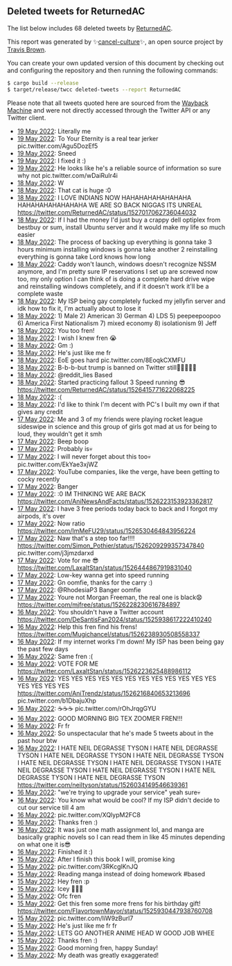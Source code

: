 ## Deleted tweets for ReturnedAC

The list below includes 68 deleted tweets by
[ReturnedAC](https://twitter.com/ReturnedAC).



This report was generated by ✨[cancel-culture](https://github.com/travisbrown/cancel-culture)✨,
an open source project by [Travis Brown](https://twitter.com/travisbrown).

You can create your own updated version of this document by checking out and configuring the
repository and then running the following commands:

```bash
$ cargo build --release
$ target/release/twcc deleted-tweets --report ReturnedAC
```

Please note that all tweets quoted here are sourced from the
[Wayback Machine](https://web.archive.org) and were not directly accessed through the Twitter API or
any Twitter client.

* [19 May 2022](https://web.archive.org/web/20220519063239/https://twitter.com/ReturnedAC/status/1527175218837475328): Literally me <!--1527175218837475328-->
* [19 May 2022](https://web.archive.org/web/20220519055728/https://twitter.com/ReturnedAC/status/1527166302388948992): To Your Eternity is a real tear jerker pic.twitter.com/Agu5DozEf5 <!--1527166302388948992-->
* [19 May 2022](https://web.archive.org/web/20220519031313/https://twitter.com/ReturnedAC/status/1527125074310008832): Sneed <!--1527125074310008832-->
* [19 May 2022](https://web.archive.org/web/20220519013337/https://twitter.com/ReturnedAC/status/1527100077830963200): I fixed it :) <!--1527100077830963200-->
* [19 May 2022](https://web.archive.org/web/20220519001507/https://twitter.com/ReturnedAC/status/1527080260080132096): He looks like he's a reliable source of information so sure why not pic.twitter.com/wDaiRuIr4i <!--1527080260080132096-->
* [18 May 2022](https://web.archive.org/web/20220518211532/https://twitter.com/ReturnedAC/status/1527035008849956864): W <!--1527035008849956864-->
* [18 May 2022](https://web.archive.org/web/20220518211504/https://twitter.com/ReturnedAC/status/1527034934778552320): That cat is huge :0 <!--1527034934778552320-->
* [18 May 2022](https://web.archive.org/web/20220518205527/https://twitter.com/ReturnedAC/status/1527030006320357377): I LOVE INDIANS NOW HAHAHAHAHAHAHAHA HAHAHAHAHAHAHAHA WE ARE SO BACK NIGGAS ITS UNREAL https://twitter.com/ReturnedAC/status/1527017062736044032 <!--1527030006320357377-->
* [18 May 2022](https://web.archive.org/web/20220518201158/https://twitter.com/ReturnedAC/status/1527019010470072320): If I had the money I'd just buy a crappy dell optiplex from bestbuy or sum, install Ubuntu server and it would make my life so much easier <!--1527019010470072320-->
* [18 May 2022](https://web.archive.org/web/20220518200852/https://twitter.com/ReturnedAC/status/1527018186662723587): The process of backing up everything is gonna take 3 hours minimum installing windows is gonna take another 2 reinstalling everything is gonna take Lord knows how long <!--1527018186662723587-->
* [18 May 2022](https://web.archive.org/web/20220518200649/https://twitter.com/ReturnedAC/status/1527017667504353282): Caddy won't launch, windows doesn't recognize NSSM anymore, and I'm pretty sure IP reservations I set up are screwed now too, my only option I can think of is doing a complete hard drive wipe and reinstalling windows completely, and if it doesn't work it'll be a complete waste <!--1527017667504353282-->
* [18 May 2022](https://web.archive.org/web/20220518200415/https://twitter.com/ReturnedAC/status/1527017062736044032): My ISP being gay completely fucked my jellyfin server and idk how to fix it, I'm actually about to lose it <!--1527017062736044032-->
* [18 May 2022](https://web.archive.org/web/20220518185531/https://twitter.com/ReturnedAC/status/1526999818916216832): 1) Male 2) American 3) German 4) LDS 5) peepeepoopoo 6) America First Nationalism 7) mixed economy 8) isolationism 9) Jeff <!--1526999818916216832-->
* [18 May 2022](https://web.archive.org/web/20220518121752/https://twitter.com/ReturnedAC/status/1526899743678513153): You too fren! <!--1526899743678513153-->
* [18 May 2022](https://web.archive.org/web/20220518121659/https://twitter.com/ReturnedAC/status/1526899581170114560): I wish I knew fren 😭 <!--1526899581170114560-->
* [18 May 2022](https://web.archive.org/web/20220518121701/https://twitter.com/ReturnedAC/status/1526899491743350785): Gm :) <!--1526899491743350785-->
* [18 May 2022](https://web.archive.org/web/20220518121543/https://twitter.com/ReturnedAC/status/1526899237493039104): He's just like me fr <!--1526899237493039104-->
* [18 May 2022](https://web.archive.org/web/20220518105813/https://twitter.com/ReturnedAC/status/1526879767496097794): EoE goes hard pic.twitter.com/8EoqkCXMFU <!--1526879767496097794-->
* [18 May 2022](https://web.archive.org/web/20220518105804/https://twitter.com/ReturnedAC/status/1526879530094317568): B-b-b-but trump is banned on Twitter still🥺🥺🥺🥺🥺 <!--1526879530094317568-->
* [18 May 2022](https://web.archive.org/web/20220518104755/https://twitter.com/ReturnedAC/status/1526877235734581253): @reddit_lies Based <!--1526877235734581253-->
* [18 May 2022](https://web.archive.org/web/20220518031033/https://twitter.com/ReturnedAC/status/1526762055256182784): Started practicing fallout 3 Speed running 😎 https://twitter.com/ReturnedAC/status/1526415771622068225 <!--1526762055256182784-->
* [18 May 2022](https://web.archive.org/web/20220518022147/https://twitter.com/ReturnedAC/status/1526749725541769216): :( <!--1526749725541769216-->
* [18 May 2022](https://web.archive.org/web/20220518005430/https://twitter.com/ReturnedAC/status/1526727748647108608): I'd like to think I'm decent with PC's I built my own if that gives any credit <!--1526727748647108608-->
* [17 May 2022](https://web.archive.org/web/20220517184104/https://twitter.com/ReturnedAC/status/1526633831817682944): Me and 3 of my friends were playing rocket league sideswipe in science and this group of girls got mad at us for being to loud, they wouldn't get it smh <!--1526633831817682944-->
* [17 May 2022](https://web.archive.org/web/20220517173006/https://twitter.com/ReturnedAC/status/1526615268910370817): Beep boop <!--1526615268910370817-->
* [17 May 2022](https://web.archive.org/web/20220517164308/https://twitter.com/ReturnedAC/status/1526604143997206528): Probably is💀 <!--1526604143997206528-->
* [17 May 2022](https://web.archive.org/web/20220517164205/https://twitter.com/ReturnedAC/status/1526603880079020032): I will never forget about this too💀 pic.twitter.com/EkYae3xjWZ <!--1526603880079020032-->
* [17 May 2022](https://web.archive.org/web/20220517164051/https://twitter.com/ReturnedAC/status/1526603605641412608): YouTube companies, like the verge, have been getting to cocky recently <!--1526603605641412608-->
* [17 May 2022](https://web.archive.org/web/20220517163949/https://twitter.com/ReturnedAC/status/1526603293308473345): Banger <!--1526603293308473345-->
* [17 May 2022](https://web.archive.org/web/20220517152155/https://twitter.com/ReturnedAC/status/1526583549595373568): :0 IM THINKING WE ARE BACK https://twitter.com/AniNewsAndFacts/status/1526223153923362817 <!--1526583549595373568-->
* [17 May 2022](https://web.archive.org/web/20220517144525/https://twitter.com/ReturnedAC/status/1526574374891012096): I have 3 free periods today back to back and I forgot my airpods, it's over <!--1526574374891012096-->
* [17 May 2022](https://web.archive.org/web/20220517125258/https://twitter.com/ReturnedAC/status/1526546139872481280): Now ratio https://twitter.com/ImMeFU29/status/1526530464843956224 <!--1526546139872481280-->
* [17 May 2022](https://web.archive.org/web/20220517113004/https://twitter.com/ReturnedAC/status/1526525296454819841): Naw that's a step too far‼️‼️  https://twitter.com/Simon_Pothier/status/1526209299357347840  pic.twitter.com/j3jmzdarxd <!--1526525296454819841-->
* [17 May 2022](https://web.archive.org/web/20220517111913/https://twitter.com/ReturnedAC/status/1526522616940531714): Vote for me 😎 https://twitter.com/LaxaltStan/status/1526444867919831040 <!--1526522616940531714-->
* [17 May 2022](https://web.archive.org/web/20220517041442/https://twitter.com/ReturnedAC/status/1526415771622068225): Low-key wanna get into speed running <!--1526415771622068225-->
* [17 May 2022](https://web.archive.org/web/20220517033209/https://twitter.com/ReturnedAC/status/1526405121894129665): Gn oomfie, thanks for the carry :) <!--1526405121894129665-->
* [17 May 2022](https://web.archive.org/web/20220517025507/https://twitter.com/ReturnedAC/status/1526395863848865793): @RhodesiaP3 Banger oomfie <!--1526395863848865793-->
* [17 May 2022](https://web.archive.org/web/20220517002507/https://twitter.com/ReturnedAC/status/1526357909399027713): Youre not Morgan Freeman, the real one is black😧 https://twitter.com/mjfree/status/1526228230616784897 <!--1526357909399027713-->
* [16 May 2022](https://web.archive.org/web/20220516235153/https://twitter.com/ReturnedAC/status/1526349626974081025): You shouldn't have a Twitter account https://twitter.com/DeSantisFan2024/status/1525938617222410240 <!--1526349626974081025-->
* [16 May 2022](https://web.archive.org/web/20220516234221/https://twitter.com/ReturnedAC/status/1526347055391772672): Help this fren find his frens! https://twitter.com/Mugichancel/status/1526238930508558337 <!--1526347055391772672-->
* [16 May 2022](https://web.archive.org/web/20220516191922/https://twitter.com/ReturnedAC/status/1526281019242029057): If my internet works I'm down! My ISP has been being gay the past few days <!--1526281019242029057-->
* [16 May 2022](https://web.archive.org/web/20220516190931/https://twitter.com/ReturnedAC/status/1526278459420553216): Same fren :( <!--1526278459420553216-->
* [16 May 2022](https://web.archive.org/web/20220516154605/https://twitter.com/ReturnedAC/status/1526227278534950913): VOTE FOR ME https://twitter.com/LaxaltStan/status/1526223625488986112 <!--1526227278534950913-->
* [16 May 2022](https://web.archive.org/web/20220516151249/https://twitter.com/ReturnedAC/status/1526218965877399553): YES YES YES YES YES YES YES YES YES YES YES YES YES YES YES YES  https://twitter.com/AniTrendz/status/1526216840653213696  pic.twitter.com/b1DbajuXhp <!--1526218965877399553-->
* [16 May 2022](https://web.archive.org/web/20220516125352/https://twitter.com/ReturnedAC/status/1526184082702536705): ☕☕☕ pic.twitter.com/rOhJrqgGYU <!--1526184082702536705-->
* [16 May 2022](https://web.archive.org/web/20220516113907/https://twitter.com/ReturnedAC/status/1526164054900977668): GOOD MORNING BIG TEX ZOOMER FREN!!! <!--1526164054900977668-->
* [16 May 2022](https://web.archive.org/web/20220516041515/https://twitter.com/ReturnedAC/status/1526053321903054855): Fr fr <!--1526053321903054855-->
* [16 May 2022](https://web.archive.org/web/20220516041307/https://twitter.com/ReturnedAC/status/1526052801985617920): So unspectacular that he's made 5 tweets about in the past hour btw <!--1526052801985617920-->
* [16 May 2022](https://web.archive.org/web/20220516040644/https://twitter.com/ReturnedAC/status/1526051254815834112): I HATE NEIL DEGRASSE TYSON I HATE NEIL DEGRASSE TYSON  I HATE NEIL DEGRASSE TYSON  I HATE NEIL DEGRASSE TYSON  I HATE NEIL DEGRASSE TYSON I HATE NEIL DEGRASSE TYSON  I HATE NEIL DEGRASSE TYSON  I HATE NEIL DEGRASSE TYSON  I HATE NEIL DEGRASSE TYSON I HATE NEIL DEGRASSE TYSON https://twitter.com/neiltyson/status/1526034149546639361 <!--1526051254815834112-->
* [16 May 2022](https://web.archive.org/web/20220516034314/https://twitter.com/ReturnedAC/status/1526045479871594496): "we're trying to upgrade your service" yeah sure💀 <!--1526045577351516160-->
* [16 May 2022](https://web.archive.org/web/20220516034314/https://twitter.com/ReturnedAC/status/1526045479871594496): You know what would be cool? If my ISP didn't decide to cut our service till 4 am <!--1526045479871594496-->
* [16 May 2022](https://web.archive.org/web/20220516013342/https://twitter.com/ReturnedAC/status/1526012734726459392): pic.twitter.com/XQlypM2FC8 <!--1526012734726459392-->
* [16 May 2022](https://web.archive.org/web/20220516012215/https://twitter.com/ReturnedAC/status/1526009867500236800): Thanks fren :) <!--1526009867500236800-->
* [16 May 2022](https://web.archive.org/web/20220516011943/https://twitter.com/ReturnedAC/status/1526009240313376768): It was just one math assignment lol, and manga are basically graphic novels so I can read them in like 45 minutes depending on what one it is😎 <!--1526009240313376768-->
* [16 May 2022](https://web.archive.org/web/20220516011652/https://twitter.com/ReturnedAC/status/1526008531807309825): Finished it :) <!--1526008531807309825-->
* [15 May 2022](https://web.archive.org/web/20220515235921/https://twitter.com/ReturnedAC/status/1525989088637108225): After I finish this book I will, promise king <!--1525989088637108225-->
* [15 May 2022](https://web.archive.org/web/20220515235618/https://twitter.com/ReturnedAC/status/1525988374443589634): pic.twitter.com/3RKcglKnJQ <!--1525988374443589634-->
* [15 May 2022](https://web.archive.org/web/20220515235611/https://twitter.com/ReturnedAC/status/1525988236572622850): Reading manga instead of doing homework  #based <!--1525988236572622850-->
* [15 May 2022](https://web.archive.org/web/20220515222637/https://twitter.com/ReturnedAC/status/1525965651898146820): Hey fren :p <!--1525965651898146820-->
* [15 May 2022](https://web.archive.org/web/20220515222410/https://twitter.com/ReturnedAC/status/1525965204290404352): Icey 🥶🥶🥶 <!--1525965204290404352-->
* [15 May 2022](https://web.archive.org/web/20220515213405/https://twitter.com/ReturnedAC/status/1525952530848567302): Ofc fren <!--1525952530848567302-->
* [15 May 2022](https://web.archive.org/web/20220515204125/https://twitter.com/ReturnedAC/status/1525939263455518720): Get this fren some more frens for his birthday gift! https://twitter.com/FIavortownMayor/status/1525930447938760708 <!--1525939263455518720-->
* [15 May 2022](https://web.archive.org/web/20220515165006/https://twitter.com/ReturnedAC/status/1525880878278316033): pic.twitter.com/IiW9zBurl7 <!--1525880878278316033-->
* [15 May 2022](https://web.archive.org/web/20220515163005/https://twitter.com/ReturnedAC/status/1525875935492415491): He's just like me fr fr <!--1525875935492415491-->
* [15 May 2022](https://web.archive.org/web/20220515162824/https://twitter.com/ReturnedAC/status/1525875578481610754): LETS GO ANOTHER ANIME HEAD W GOOD JOB WHEE <!--1525875578481610754-->
* [15 May 2022](https://web.archive.org/web/20220515150549/https://twitter.com/ReturnedAC/status/1525854314580811782): Thanks fren :) <!--1525854314580811782-->
* [15 May 2022](https://web.archive.org/web/20220515144410/https://twitter.com/ReturnedAC/status/1525849384193339392): Good morning fren, happy Sunday! <!--1525849384193339392-->
* [15 May 2022](https://web.archive.org/web/20220515144138/https://twitter.com/ReturnedAC/status/1525848699175325696): My death was greatly exaggerated! <!--1525848699175325696-->
